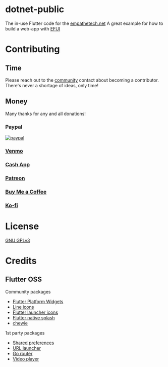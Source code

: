 # dotnet-public

The in-use Flutter code for the [empathetech.net](https://www.empathetech.net/)
A great example for how to build a web-app with [EFUI](https://github.com/Empathetech-LLC/empathetech_flutter_ui)

# Contributing

## Time

Please reach out to the [community](mailto:community@empathetech.net?subject=Becoming%20a%20contributor) contact about becoming a contributor. There's never a shortage of ideas, only time!

## Money

Many thanks for any and all donations!

### Paypal

[![paypal](https://www.paypalobjects.com/en_US/i/btn/btn_donateCC_LG.gif)](https://www.paypal.com/donate/?hosted_button_id=NGEL6AB5A6KNL)

### [Venmo](https://venmo.com/empathetech)

### [Cash App](https://cash.app/$empathetech)

### [Patreon](https://patreon.com/empathetech)

### [Buy Me a Coffee](https://www.buymeacoffee.com/empathetech)

### [Ko-fi](https://ko-fi.com/empathetech)

# License

[GNU GPLv3](LICENSE)

# Credits

## Flutter OSS

Community packages

* [Flutter Platform Widgets](https://pub.dev/packages/flutter_platform_widgets)
* [Line icons](https://pub.dev/packages/line_icons)
* [Flutter launcher icons](https://pub.dev/packages/flutter_launcher_icons)
* [Flutter native splash](https://pub.dev/packages/flutter_native_splash)
* [chewie](https://pub.dev/packages/chewie)

1st party packages

* [Shared preferences](https://pub.dev/packages/shared_preferences)
* [URL launcher](https://pub.dev/packages/url_launcher)
* [Go router](https://pub.dev/packages/go_router)
* [Video player](https://pub.dev/packages/video_player)